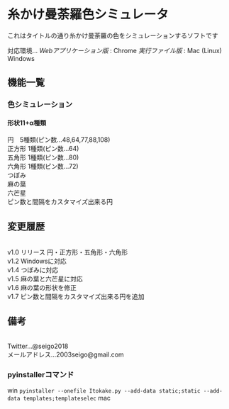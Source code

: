 <h1>糸かけ曼荼羅色シミュレータ</h1>   

これはタイトルの通り糸かけ曼荼羅の色をシミュレーションするソフトです  

対応環境… *Webアプリケーション版*  :  Chrome  *実行ファイル版*  :  Mac (Linux) Windows   

<h2>機能一覧</h2>  
<h3>色シミュレーション</h1>  
<h4>形状11+α種類</h4>
円　5種類(ピン数…48,64,77,88,108)   <br>
正方形 1種類(ピン数…64)  <br>
五角形 1種類(ピン数…80)  <br>
六角形 1種類(ピン数…72)   <br>
つぼみ  <br>
麻の葉  <br>
六芒星  <br>
ピン数と間隔をカスタマイズ出来る円
<h2>変更履歴</h2> <br>
v1.0 リリース 円・正方形・五角形・六角形  <br>
v1.2 Windowsに対応  <br>
v1.4 つぼみに対応  <br>
v1.5 麻の葉と六芒星に対応  <br>
v1.6 麻の葉の形状を修正 <br>
v1.7 ピン数と間隔をカスタマイズ出来る円を追加 <br>

<h2>備考</h2>   <br>
Twitter…@seigo2018  <br>
メールアドレス…2003seigo@gmail.com  <br>

### pyinstallerコマンド
win
`pyinstaller --onefile Itokake.py --add-data static;static --add-data templates;templateselec`
mac
